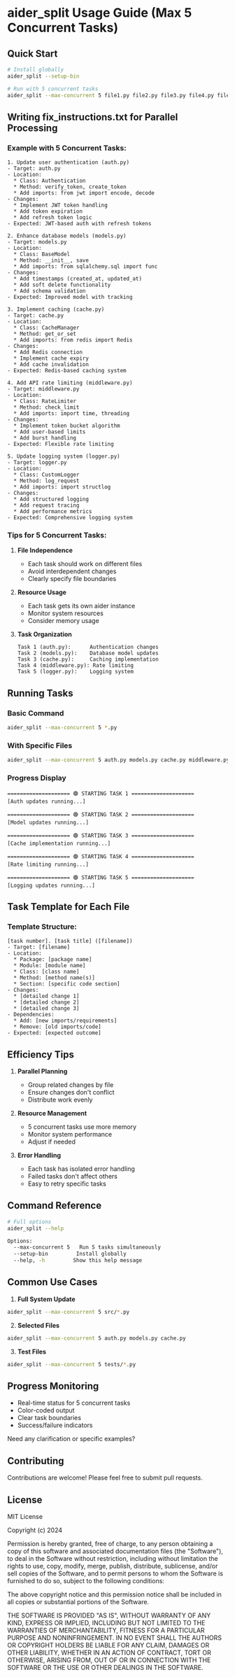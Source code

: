 # aider_split Usage Guide (Max 5 Concurrent Tasks)

## Quick Start
```bash
# Install globally
aider_split --setup-bin

# Run with 5 concurrent tasks
aider_split --max-concurrent 5 file1.py file2.py file3.py file4.py file5.py
```

## Writing fix_instructions.txt for Parallel Processing

### Example with 5 Concurrent Tasks:
```
1. Update user authentication (auth.py)
- Target: auth.py
- Location:
  * Class: Authentication
  * Method: verify_token, create_token
  * Add imports: from jwt import encode, decode
- Changes:
  * Implement JWT token handling
  * Add token expiration
  * Add refresh token logic
- Expected: JWT-based auth with refresh tokens

2. Enhance database models (models.py)
- Target: models.py
- Location:
  * Class: BaseModel
  * Method: __init__, save
  * Add imports: from sqlalchemy.sql import func
- Changes:
  * Add timestamps (created_at, updated_at)
  * Add soft delete functionality
  * Add schema validation
- Expected: Improved model with tracking

3. Implement caching (cache.py)
- Target: cache.py
- Location:
  * Class: CacheManager
  * Method: get_or_set
  * Add imports: from redis import Redis
- Changes:
  * Add Redis connection
  * Implement cache expiry
  * Add cache invalidation
- Expected: Redis-based caching system

4. Add API rate limiting (middleware.py)
- Target: middleware.py
- Location:
  * Class: RateLimiter
  * Method: check_limit
  * Add imports: import time, threading
- Changes:
  * Implement token bucket algorithm
  * Add user-based limits
  * Add burst handling
- Expected: Flexible rate limiting

5. Update logging system (logger.py)
- Target: logger.py
- Location:
  * Class: CustomLogger
  * Method: log_request
  * Add imports: import structlog
- Changes:
  * Add structured logging
  * Add request tracing
  * Add performance metrics
- Expected: Comprehensive logging system
```

### Tips for 5 Concurrent Tasks:
1. **File Independence**
   - Each task should work on different files
   - Avoid interdependent changes
   - Clearly specify file boundaries

2. **Resource Usage**
   - Each task gets its own aider instance
   - Monitor system resources
   - Consider memory usage

3. **Task Organization**
   ```
   Task 1 (auth.py):      Authentication changes
   Task 2 (models.py):    Database model updates
   Task 3 (cache.py):     Caching implementation
   Task 4 (middleware.py): Rate limiting
   Task 5 (logger.py):    Logging system
   ```

## Running Tasks

### Basic Command
```bash
aider_split --max-concurrent 5 *.py
```

### With Specific Files
```bash
aider_split --max-concurrent 5 auth.py models.py cache.py middleware.py logger.py
```

### Progress Display
```
==================== 🟢 STARTING TASK 1 ====================
[Auth updates running...]

==================== 🟢 STARTING TASK 2 ====================
[Model updates running...]

==================== 🟢 STARTING TASK 3 ====================
[Cache implementation running...]

==================== 🟢 STARTING TASK 4 ====================
[Rate limiting running...]

==================== 🟢 STARTING TASK 5 ====================
[Logging updates running...]
```

## Task Template for Each File

### Template Structure:
```
[task number]. [task title] ([filename])
- Target: [filename]
- Location:
  * Package: [package name]
  * Module: [module name]
  * Class: [class name]
  * Method: [method name(s)]
  * Section: [specific code section]
- Changes:
  * [detailed change 1]
  * [detailed change 2]
  * [detailed change 3]
- Dependencies:
  * Add: [new imports/requirements]
  * Remove: [old imports/code]
- Expected: [expected outcome]
```

## Efficiency Tips

1. **Parallel Planning**
   - Group related changes by file
   - Ensure changes don't conflict
   - Distribute work evenly

2. **Resource Management**
   - 5 concurrent tasks use more memory
   - Monitor system performance
   - Adjust if needed

3. **Error Handling**
   - Each task has isolated error handling
   - Failed tasks don't affect others
   - Easy to retry specific tasks

## Command Reference
```bash
# Full options
aider_split --help

Options:
  --max-concurrent 5   Run 5 tasks simultaneously
  --setup-bin         Install globally
  --help, -h         Show this help message
```

## Common Use Cases

1. **Full System Update**
```bash
aider_split --max-concurrent 5 src/*.py
```

2. **Selected Files**
```bash
aider_split --max-concurrent 5 auth.py models.py cache.py
```

3. **Test Files**
```bash
aider_split --max-concurrent 5 tests/*.py
```

## Progress Monitoring
- Real-time status for 5 concurrent tasks
- Color-coded output
- Clear task boundaries
- Success/failure indicators

Need any clarification or specific examples?

## Contributing

Contributions are welcome! Please feel free to submit pull requests.

## License

MIT License

Copyright (c) 2024

Permission is hereby granted, free of charge, to any person obtaining a copy of this software and associated documentation files (the "Software"), to deal in the Software without restriction, including without limitation the rights to use, copy, modify, merge, publish, distribute, sublicense, and/or sell copies of the Software, and to permit persons to whom the Software is furnished to do so, subject to the following conditions:

The above copyright notice and this permission notice shall be included in all copies or substantial portions of the Software.

THE SOFTWARE IS PROVIDED "AS IS", WITHOUT WARRANTY OF ANY KIND, EXPRESS OR IMPLIED, INCLUDING BUT NOT LIMITED TO THE WARRANTIES OF MERCHANTABILITY, FITNESS FOR A PARTICULAR PURPOSE AND NONINFRINGEMENT. IN NO EVENT SHALL THE AUTHORS OR COPYRIGHT HOLDERS BE LIABLE FOR ANY CLAIM, DAMAGES OR OTHER LIABILITY, WHETHER IN AN ACTION OF CONTRACT, TORT OR OTHERWISE, ARISING FROM, OUT OF OR IN CONNECTION WITH THE SOFTWARE OR THE USE OR OTHER DEALINGS IN THE SOFTWARE.
